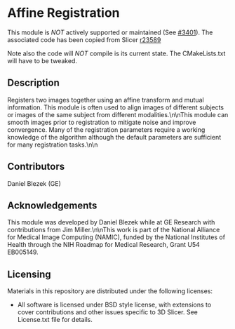 Affine Registration
===================

This module is _NOT_ actively supported or maintained (See [#3401](http://na-mic.org/Mantis/view.php?id=3401)).
The associated code has been copied from Slicer [r23589](http://viewvc.slicer.org/viewvc.cgi/Slicer4?view=revision&revision=23589)

Note also the code will _NOT_ compile is its current state. The CMakeLists.txt
will have to be tweaked.

Description
-----------

Registers two images together using an affine transform and mutual information. This module is often used to align images of different subjects or images of the same subject from different modalities.\n\nThis module can smooth images prior to registration to mitigate noise and improve convergence. Many of the registration parameters require a working knowledge of the algorithm although the default parameters are sufficient for many registration tasks.\n\n

Contributors
------------

Daniel Blezek (GE)

Acknowledgements
----------------

This module was developed by Daniel Blezek while at GE Research with contributions from Jim Miller.\n\nThis work is part of the National Alliance for Medical Image Computing (NAMIC), funded by the National Institutes of Health through the NIH Roadmap for Medical Research, Grant U54 EB005149.

Licensing
---------
Materials in this repository are distributed under the following licenses:

* All software is licensed under BSD style license, with extensions to cover
contributions and other issues specific to 3D Slicer. 
See License.txt file for details.

